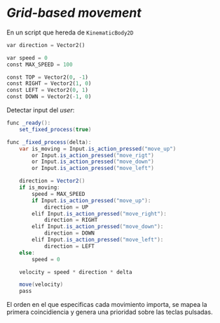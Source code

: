 # _Grid-based movement_

En un script que hereda de `KinematicBody2D`

```py
var direction = Vector2()

var speed = 0
const MAX_SPEED = 100

const TOP = Vector2(0, -1)
const RIGHT = Vector2(1, 0)
const LEFT = Vector2(0, 1)
const DOWN = Vector2(-1, 0)
```

Detectar input del _user_:

```cs
func _ready():
    set_fixed_process(true)

func _fixed_process(delta):
    var is_moving = Input.is_action_pressed("move_up")
        or Input.is_action_pressed("move_rigt")
        or Input.is_action_pressed("move_down")
        or Input.is_action_pressed("move_left")

    direction = Vector2()
    if is_moving:
        speed = MAX_SPEED
        if Input.is_action_pressed("move_up"):
            direction = UP
        elif Input.is_action_pressed("move_right"):
            direction = RIGHT
        elif Input.is_action_pressed("move_down"):
            direction = DOWN
        elif Input.is_action_pressed("move_left"):
            direction = LEFT
    else:
        speed = 0

    velocity = speed * direction * delta

    move(velocity)
    pass
```

El orden en el que especificas cada movimiento importa, se mapea la primera coincidiencia y genera una prioridad sobre las teclas pulsadas.


```gd

```